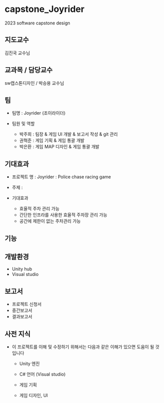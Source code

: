 # capstone_Joyrider
2023 software capstone design


## 지도교수 

김진국 교수님 

## 교과목 / 담당교수

sw캡스톤디자인 / 박승용 교수님

## 팀

- 팀명 : Joyrider (조이라이더)

- 팀원 및 역할
  - 박주희 : 팀장 & 게임 UI 개발 & 보고서 작성 & git 관리 
  - 권혁준 : 게임 기획 & 게임 통괄 개발
  - 박은환 : 게임 MAP 디자인 & 게임 통괄 개발


## 기대효과

- 프로젝트 명 : Joyrider : Police chase racing game
- 주제 : 

- 기대효과
  - 효율적 주차 관리 가능
  - 간단한 인프라를 사용한 효율적 주차장 관리 가능
  - 공간에 제한이 없는 주차관리 가능



## 기능



## 개발환경 

- Unity hub
- Visual studio


## 보고서

- 프로젝트 신청서
- 중간보고서
- 결과보고서 


## 사전 지식

- 이 프로젝트를 이해 및 수정하기 위해서는 다음과 같은 이해가 있으면 도움이 될 것입니다
  
  - Unity 엔진
  
  - C# 언어 (Visual studio)
  
  - 게임 기획

  - 게임 디자인, UI


    
